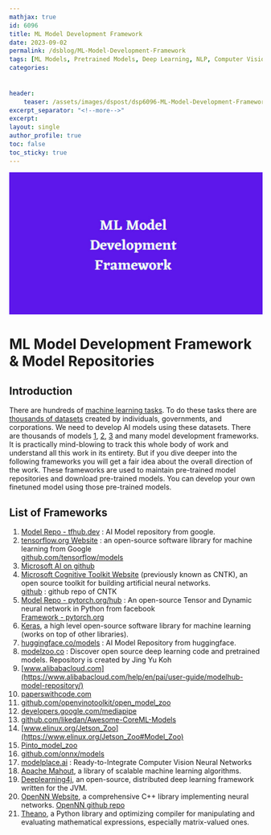```yaml
---
mathjax: true
id: 6096
title: ML Model Development Framework
date: 2023-09-02
permalink: /dsblog/ML-Model-Development-Framework
tags: [ML Models, Pretrained Models, Deep Learning, NLP, Computer Vision]
categories:


header:
    teaser: /assets/images/dspost/dsp6096-ML-Model-Development-Framework.jpg
excerpt_separator: "<!--more-->"  
excerpt:  
layout: single  
author_profile: true  
toc: false  
toc_sticky: true
---
```


![ML Model Development Framework](/assets/images/dspost/dsp6096-ML-Model-Development-Framework.jpg)

# ML Model Development Framework & Model Repositories

## Introduction
There are hundreds of [machine learning tasks](/dsblog/nlp-tasks). To do these tasks there are [thousands of datasets](/dsblog/Type-of-Databases) created by individuals, governments, and corporations. We need to develop AI models using these datasets. There are thousands of models [1](dsblog/ML-Model-Repository-from-Pinto0309), [2](/dsblog/paperwithcode-resources), [3](/dsblog/What-Are-Transformers-in-AI) and many model development frameworks. It is practically mind-blowing to track this whole body of work and understand all this work in its entirety. But if you dive deeper into the following frameworks you will get a fair idea about the overall direction of the work. These frameworks are used to maintain pre-trained model repositories and download pre-trained models. You can develop your own finetuned model using those pre-trained models.


## List of Frameworks
1. [Model Repo - tfhub.dev](https://tfhub.dev/) : AI Model repository from google.
1. [tensorflow.org Website](https://www.tensorflow.org/) : an open-source software library for machine learning from Google    
   [github.com/tensorflow/models](https://github.com/tensorflow/models)   
1. [Microsoft AI on github](https://github.com/microsoft/AI)
1. [Microsoft Cognitive Toolkit Website](https://www.microsoft.com/en-us/cognitive-toolkit/) (previously known as CNTK), an open source toolkit for building artificial neural networks.    
   [github](https://github.com/Microsoft/CNTK) : github repo of CNTK    
1. [Model Repo - pytorch.org/hub](https://pytorch.org/hub/) : An open-source Tensor and Dynamic neural network in Python from facebook   
    [Framework - pytorch.org](https://pytorch.org/)   
1. [Keras](https://www.wikiwand.com/en/Keras), a high level open-source software library for machine learning (works on top of other libraries).
1. [huggingface.co/models](https://huggingface.co/models) : AI Model Repository from huggingface.
1. [modelzoo.co](https://modelzoo.co/) : Discover open source deep learning code and pretrained models. Repository is created by Jing Yu Koh
1. [www.alibabacloud.com](https://www.alibabacloud.com/help/en/pai/user-guide/modelhub-model-repository/)
1. [paperswithcode.com](https://paperswithcode.com/)
1. [github.com/openvinotoolkit/open_model_zoo](https://github.com/openvinotoolkit/open_model_zoo)
1. [developers.google.com/mediapipe](https://developers.google.com/mediapipe/solutions/model_maker)
1. [github.com/likedan/Awesome-CoreML-Models](https://github.com/likedan/Awesome-CoreML-Models)
1. [www.elinux.org/Jetson_Zoo](https://www.elinux.org/Jetson_Zoo#Model_Zoo)
1. [Pinto_model_zoo](https://github.com/PINTO0309/PINTO_model_zoo)
1. [github.com/onnx/models](https://github.com/onnx/models)
1. [modelplace.ai](https://modelplace.ai/) : Ready-to-Integrate Computer Vision Neural Networks
1. [Apache Mahout](https://www.wikiwand.com/en/Apache_Mahout), a library of scalable machine learning algorithms.
1. [Deeplearning4j](https://www.wikiwand.com/en/Deeplearning4j), an open-source, distributed deep learning framework written for the JVM.
1. [OpenNN Website](hhttp://www.opennn.net/), a comprehensive C++ library implementing neural networks.
   [OpenNN github repo](https://github.com/Artelnics/OpenNN)   
1. [Theano](https://www.wikiwand.com/en/Theano_(software)), a Python library and optimizing compiler for manipulating and evaluating mathematical expressions, especially matrix-valued ones.